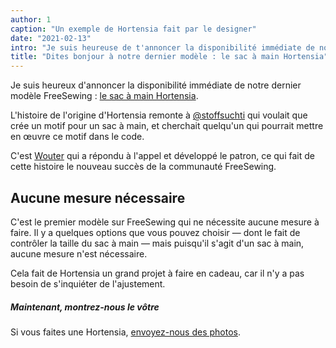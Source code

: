 ```yaml
---
author: 1
caption: "Un exemple de Hortensia fait par le designer"
date: "2021-02-13"
intro: "Je suis heureuse de t'annoncer la disponibilité immédiate de notre dernier patron FreeSewing : le sac à main Hortensia ."
title: "Dites bonjour à notre dernier modèle : le sac à main Hortensia"
---
```



Je suis heureux d'annoncer la disponibilité immédiate de notre dernier modèle FreeSewing : [le sac à main Hortensia](/designs/hortensia/).

L'histoire de l'origine d'Hortensia remonte à [@stoffsuchti](https://twitter.com/stoffsuchti) qui voulait que crée un motif pour un sac à main, et cherchait quelqu'un qui pourrait mettre en œuvre ce motif dans le code.

C'est [Wouter](https://github.com/woutervdub) qui a répondu à l'appel et développé le patron, ce qui fait de cette histoire le nouveau succès de la communauté FreeSewing.

## Aucune mesure nécessaire

C'est le premier modèle sur FreeSewing qui ne nécessite aucune mesure à faire. Il y a quelques options que vous pouvez choisir — dont le fait de contrôler la taille du sac à main — mais puisqu'il s'agit d'un sac à main, aucune mesure n'est nécessaire.

Cela fait de Hortensia un grand projet à faire en cadeau, car il n'y a pas besoin de s'inquiéter de l'ajustement.

<Tip>

##### Maintenant, montrez-nous le vôtre

Si vous faites une Hortensia, [envoyez-nous des photos](https://discord.freesewing.org/).

</Tip>

